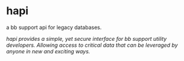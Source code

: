 hapi
=========

a bb support api for legacy databases.

*hapi provides a simple, yet secure interface for bb support utility developers.  Allowing access to critical data that can be leveraged by anyone in new and exciting ways.*
